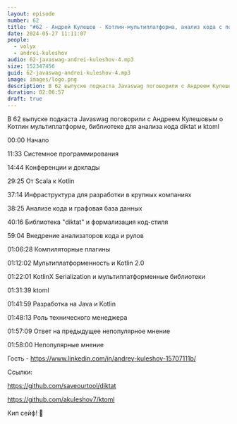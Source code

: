 ```yaml
---
layout: episode
number: 62
title: "#62 - Андрей Кулешов - Котлин-мультиплатформа, анализ кода с помощью diktat и KotlinX библиотека ktoml"
date: 2024-05-27 11:11:07
people:
  - volyx
  - andrei-kuleshov
audio: 62-javaswag-andrei-kuleshov-4.mp3
size: 152347456           
guid: 62-javaswag-andrei-kuleshov-4.mp3
image: images/logo.png
description: В 62 выпуске подкаста Javaswag поговорили с Андреем Кулешовым о Котлин мультиплатформе, библиотеке для анализа кода diktat и ktoml
duration: 02:06:57
draft: true
---
```


В 62 выпуске подкаста Javaswag поговорили с Андреем Кулешовым о Котлин мультиплатформе, библиотеке для анализа кода diktat и ktoml

00:00 Начало

11:33 Системное программирования

14:44 Конференции и доклады

29:25 От Scala к Kotlin

37:14 Инфраструктура для разработки в крупных компаниях

38:25 Анализе кода и графовая база данных

40:16 Библиотека "diktat" и формализация код-стиля

59:04 Внедрение анализаторов кода и рулов

01:06:28 Компиляторные плагины

01:12:02 Мультиплатформенность и Kotlin 2.0

01:22:01 KotlinX Serialization и мультиплатформенные библиотеки

01:31:39 ktoml

01:41:59 Разработка на Java и Kotlin

01:48:13 Роль технического менеджера

01:57:09 Ответ на предыдущее непопулярное мнение

01:58:00 Непопулярные мнение

Гость - https://www.linkedin.com/in/andrey-kuleshov-15707111b/

Ссылки:

https://github.com/saveourtool/diktat

https://github.com/akuleshov7/ktoml

Кип сейф! 🖖